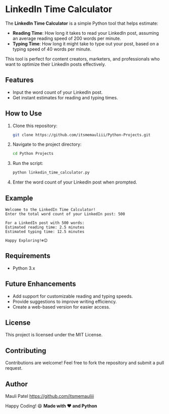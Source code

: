 # LinkedIn Time Calculator

The **LinkedIn Time Calculator** is a simple Python tool that helps estimate:

- **Reading Time**: How long it takes to read your LinkedIn post, assuming an average reading speed of 200 words per minute.
- **Typing Time**: How long it might take to type out your post, based on a typing speed of 40 words per minute.

This tool is perfect for content creators, marketers, and professionals who want to optimize their LinkedIn posts effectively.

## Features

- Input the word count of your LinkedIn post.
- Get instant estimates for reading and typing times.

## How to Use

1. Clone this repository:
   ```bash
   git clone https://github.com/itsmemauliii/Python-Projects.git
   ```

2. Navigate to the project directory:
   ```bash
   cd Python Projects
   ```

3. Run the script:
   ```bash
   python linkedin_time_calculator.py
   ```

4. Enter the word count of your LinkedIn post when prompted.

## Example

```text
Welcome to the LinkedIn Time Calculator!
Enter the total word count of your LinkedIn post: 500

For a LinkedIn post with 500 words:
Estimated reading time: 2.5 minutes
Estimated typing time: 12.5 minutes

Happy Exploring!❄️😊

```

## Requirements

- Python 3.x

## Future Enhancements

- Add support for customizable reading and typing speeds.
- Provide suggestions to improve writing efficiency.
- Create a web-based version for easier access.

## License

This project is licensed under the MIT License.

## Contributing

Contributions are welcome! Feel free to fork the repository and submit a pull request.

## Author

Mauli Patel https://github.com/itsmemauliii

Happy Coding! 😄
**Made with ❤️ and Python**  
